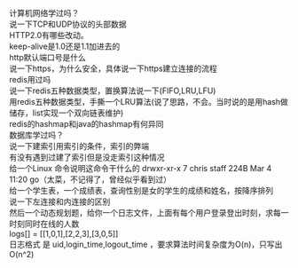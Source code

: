 计算机网络学过吗？  
说一下TCP和UDP协议的头部数据  
HTTP2.0有哪些改动。  
keep-alive是1.0还是1.1加进去的  
http默认端口号是什么  
说一下https，为什么安全，具体说一下https建立连接的流程  
redis用过吗  
说一下redis五种数据类型，置换算法说一下(FIFO,LRU,LFU)  
用redis五种数据类型，手撕一个LRU算法(说了思路，不会。当时说的是用hash做储存，list实现一个双向链表维护)  
redis的hashmap和java的hashmap有何异同  
数据库学过吗？  
说一下建索引用索引的条件，索引的弊端  
有没有遇到过建了索引但是没走索引这种情况  
给一个Linux 命令说明这命令干什么的   drwxr-xr-x 7 chris staff 224B Mar 4 11:20 go（太菜，不记得了，曾经似乎看到过）  
给一个学生表，一个成绩表，查询性别是女的学生的成绩和姓名，按降序排列  
说一下左连接和内连接的区别  
然后一个动态规划题，给你一个日志文件，上面有每个用户登录登出时刻，求每一时刻同时在线的人数  
logs[] = [[1,0,1],[2,2,3],[3,0,5]]  
日志格式 是 uid,login_time,logout_time ，要求算法时间复杂度为O(n)，只写出O(n^2)  